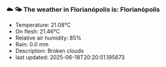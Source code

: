 ### ☁️ 🌤️  The weather in Florianópolis is: Florianópolis

- Temperature: 21.08°C
- On flesh: 21.46°C
- Relative air humidity: 85%
- Rain: 0.0 mm
- Description: Broken clouds
- last updated: 2025-06-18T20:20:51.195673
